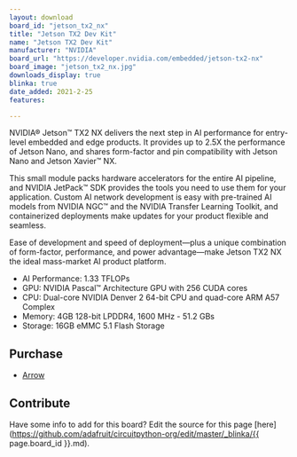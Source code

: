 ```yaml
---
layout: download
board_id: "jetson_tx2_nx"
title: "Jetson TX2 Dev Kit"
name: "Jetson TX2 Dev Kit"
manufacturer: "NVIDIA"
board_url: "https://developer.nvidia.com/embedded/jetson-tx2-nx"
board_image: "jetson_tx2_nx.jpg"
downloads_display: true
blinka: true
date_added: 2021-2-25
features:

---
```


NVIDIA® Jetson™ TX2 NX delivers the next step in AI performance for entry-level embedded and edge products. It provides up to 2.5X the performance of Jetson Nano, and shares form-factor and pin compatibility with Jetson Nano and Jetson Xavier™ NX.

This small module packs hardware accelerators for the entire AI pipeline, and NVIDIA JetPack™ SDK provides the tools you need to use them for your application. Custom AI network development is easy with pre-trained AI models from NVIDIA NGC™ and the NVIDIA Transfer Learning Toolkit, and containerized deployments make updates for your product flexible and seamless.

Ease of development and speed of deployment—plus a unique combination of form-factor, performance, and power advantage—make Jetson TX2 NX the ideal mass-market AI product platform.

- AI Performance: 1.33 TFLOPs
- GPU: NVIDIA Pascal™ Architecture GPU with 256 CUDA cores
- CPU: Dual-core NVIDIA Denver 2 64-bit CPU and quad-core ARM A57 Complex
- Memory: 4GB 128-bit LPDDR4, 1600 MHz - 51.2 GBs
- Storage: 16GB eMMC 5.1 Flash Storage

## Purchase
* [Arrow](https://www.arrow.com/en/products/900-13636-0010-000/nvidia)

## Contribute

Have some info to add for this board? Edit the source for this page [here](https://github.com/adafruit/circuitpython-org/edit/master/_blinka/{{ page.board_id }}.md).
